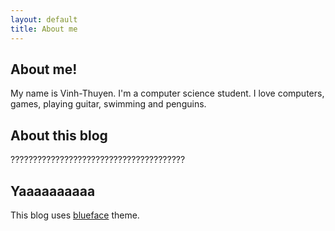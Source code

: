 ```yaml
---
layout: default
title: About me
---
```


## About me!

My name is Vinh-Thuyen. I'm a computer science student.
I love computers, games, playing guitar, swimming and penguins. 

## About this blog

???????????????????????????????????????

## Yaaaaaaaaaa
This blog uses [blueface][github] theme.

[github]: https://github.com/tnguyen/blueface/
